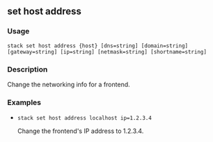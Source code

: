 ## set host address

### Usage

`stack set host address {host} [dns=string] [domain=string] [gateway=string] [ip=string] [netmask=string] [shortname=string]`

### Description

Change the networking info for a frontend.

### Examples

* `stack set host address localhost ip=1.2.3.4`

   Change the frontend's IP address to 1.2.3.4.




